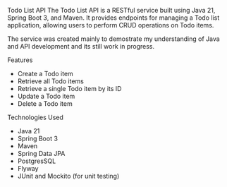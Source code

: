 Todo List API
The Todo List API is a RESTful service built using Java 21, Spring Boot 3, and Maven. It provides endpoints for managing a Todo list application, allowing users to perform CRUD operations on Todo items.

The service was created mainly to demostrate my understanding of Java and API development and its still work in progress.

Features
  - Create a Todo item
  - Retrieve all Todo items
  - Retrieve a single Todo item by its ID
  - Update a Todo item
  - Delete a Todo item

Technologies Used
  - Java 21
  - Spring Boot 3
  - Maven
  - Spring Data JPA
  - PostgresSQL
  - Flyway
  - JUnit and Mockito (for unit testing)
